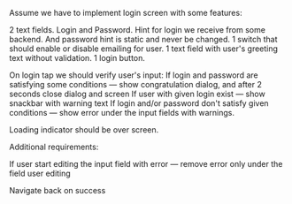 

Assume we have to implement login screen with some features:

2 text fields. Login and Password. Hint for login we receive from some backend. And password hint is static and never be changed.
1 switch that should enable or disable emailing for user.
1 text field with user's greeting text without validation.
1 login button. 



On login tap we should verify user's input:
If login and password are satisfying some conditions — show congratulation dialog, and after 2 seconds close dialog and screen
If user with given login exist — show snackbar with warning text
If login and/or password don't satisfy given conditions — show error under the input fields with warnings.

Loading indicator should be over screen.


Additional requirements:

If user start editing the input field with error — remove error only under the field user editing


Navigate back on success